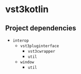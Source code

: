 # vst3kotlin

## Project dependencies
- `interop`
    - `vst3pluginterface`
        - `vst3cwrapper`
        - `util`
    - `window`
      - `util`